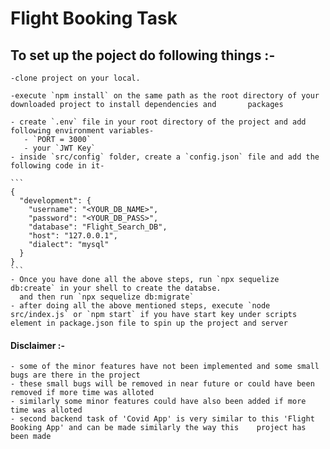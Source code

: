 # Flight Booking Task

## To set up the poject do following things :-

    -clone project on your local.

    -execute `npm install` on the same path as the root directory of your downloaded project to install dependencies and       packages

    - create `.env` file in your root directory of the project and add following environment variables-
       - `PORT = 3000`
       - your `JWT Key`
    - inside `src/config` folder, create a `config.json` file and add the following code in it-
    
    ```
    {
      "development": {
        "username": "<YOUR_DB_NAME>",
        "password": "<YOUR_DB_PASS>",
        "database": "Flight_Search_DB",
        "host": "127.0.0.1",
        "dialect": "mysql"
      }
    }
    ``` 
    - Once you have done all the above steps, run `npx sequelize db:create` in your shell to create the databse. 
      and then run `npx sequelize db:migrate` 
    - after doing all the above mentioned steps, execute `node src/index.js` or `npm start` if you have start key under scripts element in package.json file to spin up the project and server


#### Disclaimer :-

    - some of the minor features have not been implemented and some small bugs are there in the project
    - these small bugs will be removed in near future or could have been removed if more time was alloted
    - similarly some minor features could have also been added if more time was alloted
    - second backend task of 'Covid App' is very similar to this 'Flight Booking App' and can be made similarly the way this    project has been made
